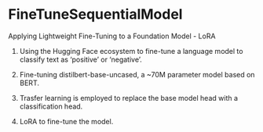 # FineTuneSequentialModel

Applying Lightweight Fine-Tuning to a Foundation Model - LoRA

1. Using the Hugging Face ecosystem to fine-tune a language model to classify text as ‘positive’ or ‘negative’.

2. Fine-tuning distilbert-base-uncased, a ~70M parameter model based on BERT.

3. Trasfer learning is employed to replace the base model head with a classification head.

4. LoRA to fine-tune the model.
